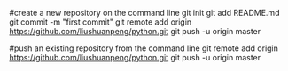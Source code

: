 #create a new repository on the command line
git init
git add README.md
git commit -m "first commit"
git remote add origin https://github.com/liushuanpeng/python.git
git push -u origin master

#push an existing repository from the command line
git remote add origin https://github.com/liushuanpeng/python.git
git push -u origin master

